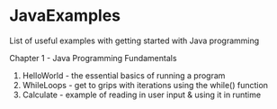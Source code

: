 # JavaExamples
List of useful examples with getting started with Java  programming

Chapter 1 - Java Programming Fundamentals

1. HelloWorld - the essential basics of running a program
2. WhileLoops - get to grips with iterations using the while() function
3. Calculate - example of reading in user input & using it in runtime

